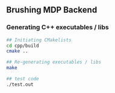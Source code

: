 ## Brushing MDP Backend

### Generating C++ executables / libs

```sh
## Initiating CMakelists
cd cpp/build
cmake ..

## Re-generating executables / libs
make 

## test code
./test.out

```